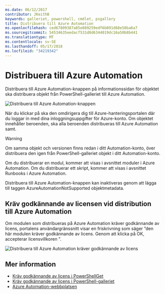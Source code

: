 ```yaml
---
ms.date: 06/12/2017
contributor: JKeithB
keywords: galleriet, powershell, cmdlet, psgallery
title: Distribuera till Azure Automation
ms.openlocfilehash: ced67809387a85e089259edf6b091d68e58ba6a7
ms.sourcegitcommit: 54534635eedacf531d8d6344019dc16a50b8b441
ms.translationtype: MT
ms.contentlocale: sv-SE
ms.lasthandoff: 05/17/2018
ms.locfileid: "34219342"
---
```

# <a name="deploy-to-azure-automation"></a>Distribuera till Azure Automation

Distribuera till Azure Automation-knappen på informationssidan för objektet ska distribuera objekt från PowerShell-galleriet till Azure Automation.

![Distribuera till Azure Automation-knappen](../../Images/DeployToAzureAutomationButton.png)

När du klickar på ska den omdirigera dig till Azure-hanteringsportalen där du loggar in med dina inloggningsuppgifter för Azure-konto.
Om objektet innehåller beroenden, ska alla beroenden distribueras till Azure Automation samt.

> [!WARNING]
> Om samma objekt och versionen finns redan i ditt Automation-konto, över distribuera den igen från PowerShell-galleriet objekt i ditt Automation-konto.

Om du distribuerar en modul, kommer att visas i avsnittet moduler i Azure Automation.  Om du distribuerar ett skript, kommer att visas i avsnittet Runbooks i Azure Automation.

Distribuera till Azure Automation-knappen kan inaktiveras genom att lägga till taggen AzureAutomationNotSupported objektmetadata.

## <a name="require-license-acceptance-on-deploy-to-azure-automation"></a>Kräv godkännande av licensen vid distribution till Azure Automation

Om modulen som distribueras på Azure Automation kräver godkännande av licens, portalens användargränssnitt visar en friskrivning som säger ”den här modulen kräver godkännande av licens. Genom att klicka på OK, accepterar licensvillkoren ”.

![Distribuera till Azure Automation kräver godkännande av licens](../../Images/DeployToAzureAutomationRequireLicenseAcceptanceDisclaimer.png)

## <a name="more-details"></a>Mer information

- [Kräv godkännande av licens i PowerShellGet](../../concepts/module-license-acceptance.md)
- [Kräv godkännande av licens i PowerShell-galleriet](items-that-require-license-acceptance.md)
- [Azure Automation-webbplatsen](http://azure.microsoft.com/services/automation/)
